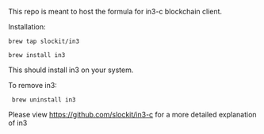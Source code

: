 This repo is meant to host the formula for in3-c blockchain client. 

Installation:

```brew tap slockit/in3```

```brew install in3```

This should install in3 on your system. 

To remove in3:

``` brew uninstall in3```

Please view https://github.com/slockit/in3-c for a more detailed explanation of in3